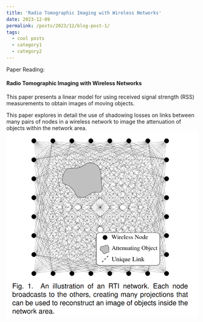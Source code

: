 ```yaml
---
title: 'Radio Tomographic Imaging with Wireless Networks'
date: 2023-12-09
permalink: /posts/2023/12/blog-post-1/
tags:
  - cool posts
  - category1
  - category2
---
```


Paper Reading:


#### Radio Tomographic Imaging with Wireless Networks
This paper presents a linear model for using received signal strength (RSS) measurements to obtain images of moving objects.

This paper explores in detail the use of shadowing losses on links between many pairs of nodes in a wireless network to image the attenuation of objects within the network area.
![Alt text](images/../../images/image-3.png)
